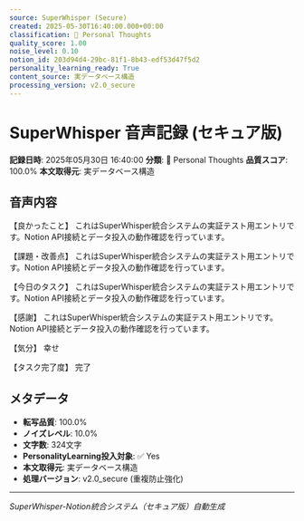```yaml
---
source: SuperWhisper (Secure)
created: 2025-05-30T16:40:00.000+00:00
classification: 💭 Personal Thoughts
quality_score: 1.00
noise_level: 0.10
notion_id: 203d94d4-29bc-81f1-8b43-edf53d47f5d2
personality_learning_ready: True
content_source: 実データベース構造
processing_version: v2.0_secure
---
```


# SuperWhisper 音声記録 (セキュア版)

**記録日時**: 2025年05月30日 16:40:00
**分類**: 💭 Personal Thoughts
**品質スコア**: 100.0%
**本文取得元**: 実データベース構造

## 音声内容

【良かったこと】
これはSuperWhisper統合システムの実証テスト用エントリです。Notion API接続とデータ投入の動作確認を行っています。

【課題・改善点】
これはSuperWhisper統合システムの実証テスト用エントリです。Notion API接続とデータ投入の動作確認を行っています。

【今日のタスク】
これはSuperWhisper統合システムの実証テスト用エントリです。Notion API接続とデータ投入の動作確認を行っています。

【感謝】
これはSuperWhisper統合システムの実証テスト用エントリです。Notion API接続とデータ投入の動作確認を行っています。

【気分】
幸せ

【タスク完了度】
完了

## メタデータ

- **転写品質**: 100.0%
- **ノイズレベル**: 10.0%
- **文字数**: 324文字
- **PersonalityLearning投入対象**: ✅ Yes
- **本文取得元**: 実データベース構造
- **処理バージョン**: v2.0_secure (重複防止強化)

---
*SuperWhisper-Notion統合システム（セキュア版）自動生成*

